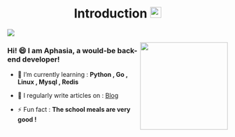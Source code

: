 <h1 align="center">Introduction <img src="https://camo.githubusercontent.com/e8e7b06ecf583bc040eb60e44eb5b8e0ecc5421320a92929ce21522dbc34c891/68747470733a2f2f6d656469612e67697068792e636f6d2f6d656469612f6876524a434c467a6361737252346961377a2f67697068792e676966" width="25px" data-canonical-src="https://media.giphy.com/media/hvRJCLFzcasrR4ia7z/giphy.gif" style="max-width: 100%;"></h1>

![](https://gitee.com/xiahuas/picture-bed/raw/master/img/fenge.png)

<img align='right' src='https://thepracticaldev.s3.amazonaws.com/i/snu9zy2ywp0ftfcthda2.jpg' width='200"'>

### Hi! 😄 I am Aphasia, a would-be back-end developer!

- 🌱 I’m currently learning : **Python , Go , Linux , Mysql , Redis**

- 📝 I regularly write articles on : [Blog](https://www.aphasia.top)

- ⚡ Fun fact : **The school meals are very good !**
